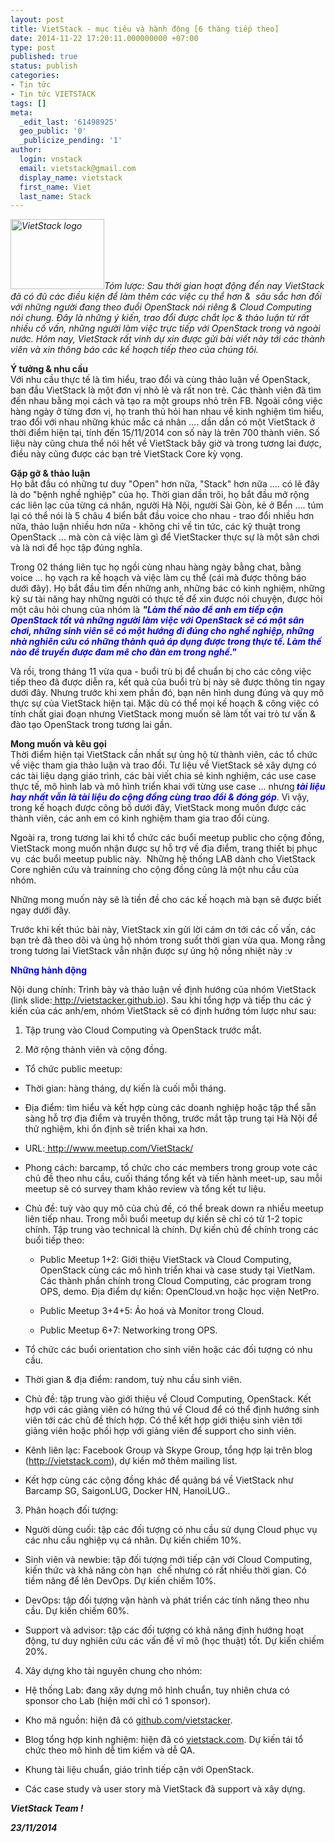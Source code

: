 ```yaml
---
layout: post
title: VietStack - mục tiêu và hành động [6 tháng tiếp theo]
date: 2014-11-22 17:20:11.000000000 +07:00
type: post
published: true
status: publish
categories:
- Tin tức
- Tin tức VIETSTACK
tags: []
meta:
  _edit_last: '61498925'
  geo_public: '0'
  _publicize_pending: '1'
author:
  login: vnstack
  email: vietstack@gmail.com
  display_name: vietstack
  first_name: Viet
  last_name: Stack
---
```

<p><em><a href="https://vietstack.files.wordpress.com/2014/07/logo-vietstack-800x600.png"><img class="size-thumbnail wp-image-290 alignleft" src="{{ site.baseurl }}/assets/logo-vietstack-800x600.png?w=150" alt="VietStack logo" width="150" height="112" /></a>Tóm lược: Sau thời gian hoạt động đến nay VietStack đã có đủ các điều kiện để làm thêm các việc cụ thể hơn &amp;  sâu sắc hơn đối với những người đang theo đuổi OpenStack nói riêng &amp; Cloud Computing nói chung. Đây là những ý kiến, trao đổi được chắt lọc &amp; thảo luận từ rất nhiều cố vấn, những người làm việc trực tiếp với OpenStack trong và ngoài nước. Hôm nay, VietStack rất vinh dự xin được gửi bài viết này tới các thành viên và xin thông báo các kế hoạch tiếp theo của chúng tôi.</em><!--more--></p>
<p><strong>Ý tưởng &amp; nhu cầu</strong><br />
Với nhu cầu thực tế là tìm hiểu, trao đổi và cùng thảo luận về OpenStack, ban đầu VietStack là một đơn vị nhỏ lẻ và rất non trẻ. Các thành viên đã tìm đến nhau bằng mọi cách và tạo ra một groups nhỏ trên FB. Ngoài công việc hàng ngày ở từng đơn vị, họ tranh thủ hỏi han nhau về kinh nghiệm tìm hiểu, trao đổi với nhau những khúc mắc cá nhân .... dần dần có một VietStack ở thời điểm hiện tại, tính đến 15/11/2014 con số này là trên 700 thành viên. Số liệu này cũng chưa thể nói hết về VietStack bây giờ và trong tương lai được, điều này cũng được các bạn trẻ VietStack Core kỳ vọng.</p>
<p><strong>Gặp gỡ &amp; thảo luận</strong><br />
Họ bắt đầu có những tư duy "Open" hơn nữa, "Stack" hơn nữa .... có lẽ đây là do "bệnh nghề nghiệp" của họ. Thời gian dần trôi, họ bắt đầu mở rộng các liên lạc của từng cá nhân, người Hà Nội, người Sài Gòn, kẻ ở Bển .... túm lại có thể nói là 5 châu 4 biển bắt đầu voice cho nhau - trao đổi nhiều hơn nữa, thảo luận nhiều hơn nữa - không chỉ về tin tức, các kỹ thuật trong OpenStack ... mà còn cả việc làm gì để VietStacker thực sự là một sân chơi và là nơi để học tập đúng nghĩa.</p>
<p>Trong 02 tháng liên tục họ ngồi cùng nhau hàng ngày bằng chat, bằng voice ... họ vạch ra kế hoạch và việc làm cụ thể (cái mà được thông báo dưới đây). Họ bắt đầu tìm đến những anh, những bác có kinh nghiệm, những kỹ sư tài năng hay những người có thực tế để xin được nói chuyện, được hỏi một câu hỏi chung của nhóm là <em><strong>"<span style="color:#0000ff;">Làm thế nào để anh em tiếp cận OpenStack tốt và những người làm việc với OpenStack sẽ có một sân chơi, những sinh viên sẽ có một hướng đi đúng cho nghề nghiệp, những nhà nghiên cứu có những thành quả áp dụng được trong thực tế. Làm thế nào để truyền được đam mê cho đàn em trong nghề." </span></strong></em></p>
<p>Và rồi, trong tháng 11 vừa qua - buổi trù bị để chuẩn bị cho các công việc tiếp theo đã được diễn ra, kết quả của buổi trù bị này sẽ được thông tin ngay dưới đây. Nhưng trước khi xem phần đó, bạn nên hình dung đúng và quy mô thực sự của VietStack hiện tại. Mặc dù có thể mọi kế hoạch &amp; công việc có tính chất giai đoạn nhưng VietStack mong muốn sẽ làm tốt vai trò tư vấn &amp; đào tạo OpenStack trong tương lai gần.</p>
<p><strong>Mong muốn và kêu gọi </strong><br />
Thời điểm hiện tại VietStack cần nhất sự ủng hộ từ thành viên, các tổ chức về việc tham gia thảo luận và trao đổi. Tư liệu về VietStack sẽ xây dựng có các tài liệu dạng giáo trình, các bài viết chia sẻ kinh nghiệm, các use case thực tế, mô hình lab và mô hình triển khai với từng use case ... nhưng<span style="color:#0000ff;"><em><strong> tài liệu hay nhất vẫn là tài liệu do cộng đồng cùng trao đổi &amp; đóng góp</strong></em></span>. Vì vậy, trong kế hoạch được công bố dưới đây, VietStack mong muốn được các thành viên, các anh em có kinh nghiệm tham gia trao đổi cùng.</p>
<p>Ngoài ra, trong tương lai khi tổ chức các buổi meetup public cho cộng đồng, VietStack mong muốn nhận được sự hỗ trợ về địa điểm, trang thiết bị phục vụ  các buổi meetup public này.  Những hệ thống LAB dành cho VietStack Core nghiên cứu và trainning cho cộng đồng cũng là một nhu cầu của nhóm.</p>
<p>Những mong muốn này sẽ là tiền đề cho các kế hoạch mà bạn sẽ được biết ngay dưới đây.</p>
<p>Trước khi kết thúc bài này, VietStack xin gửi lời cám ơn tới các cố vấn, các bạn trẻ đã theo dõi và ủng hộ nhóm trong suốt thời gian vừa qua. Mong rằng trong tương lai VietStack vẫn nhận được sự ủng hộ nồng nhiệt này :v</p>
<p><span style="color:#0000ff;"><strong>Những hành động </strong></span></p>
<p dir="ltr">Nội dung chính: Trình bày và thảo luận về định hướng của nhóm VietStack (link slide:<a href="http://vietstacker.github.io/" target="_blank"> http://vietstacker.github.io</a>). Sau khi tổng hợp và tiếp thu các ý kiến của các anh/em, nhóm VietStack sẽ có định hướng tóm lược như sau:</p>
<ol>
<li>
<p dir="ltr">Tập trung vào Cloud Computing và OpenStack trước mắt.</p>
</li>
<li>
<p dir="ltr">Mở rộng thành viên và cộng đồng.</p>
</li>
</ol>
<ul>
<li>
<p dir="ltr">Tổ chức public meetup:</p>
</li>
</ul>
<ul>
<li>
<p dir="ltr">Thời gian: hàng tháng, dự kiến là cuối mỗi tháng.</p>
</li>
<li>
<p dir="ltr">Địa điểm: tìm hiểu và kết hợp cùng các doanh nghiệp hoặc tập thể sẵn sàng hỗ trợ địa điểm và truyền thông, trước mắt tập trung tại Hà Nội để thử nghiệm, khi ổn định sẽ triển khai xa hơn.</p>
</li>
<li>
<p dir="ltr">URL:<a href="http://www.meetup.com/VietStack/" target="_blank"> http://www.meetup.com/VietStack/</a></p>
</li>
<li>
<p dir="ltr">Phong cách: barcamp, tổ chức cho các members trong group vote các chủ đề theo nhu cầu, cuối tháng tổng kết và tiến hành meet-up, sau mỗi meetup sẽ có survey tham khảo review và tổng kết tư liệu.</p>
</li>
<li>
<p dir="ltr">Chủ đề: tuỳ vào quy mô của chủ đề, có thể break down ra nhiều meetup liên tiếp nhau. Trong mỗi buổi meetup dự kiến sẽ chỉ có từ 1-2 topic chính. Tập trung vào technical là chính. Dự kiến chủ đề chính trong các buổi tiếp theo:</p>
<ul>
<li>
<p dir="ltr">Public Meetup 1+2: Giới thiệu VietStack và Cloud Computing, OpenStack cùng các mô hình triển khai và case study tại VietNam. Các thành phần chính trong Cloud Computing, các program trong OPS, demo. Địa điểm dự kiến: OpenCloud.vn hoặc học viện NetPro.</p>
</li>
<li>
<p dir="ltr">Public Meetup 3+4+5: Ảo hoá và Monitor trong Cloud.</p>
</li>
<li>
<p dir="ltr">Public Meetup 6+7: Networking trong OPS.</p>
</li>
</ul>
</li>
</ul>
<ul>
<li>
<p dir="ltr">Tổ chức các buổi orientation cho sinh viên hoặc các đối tượng có nhu cầu.</p>
</li>
<li>
<p dir="ltr">Thời gian &amp; địa điểm: random, tuỳ nhu cầu sinh viên.</p>
</li>
<li>
<p dir="ltr">Chủ đề: tập trung vào giới thiệu về Cloud Computing, OpenStack. Kết hợp với các giảng viên có hứng thú về Cloud để có thể định hướng sinh viên tới các chủ đề thích hợp. Có thể kết hợp giới thiệu sinh viên tới giảng viên hoặc phối hợp với giảng viên để support cho sinh viên.</p>
</li>
<li>
<p dir="ltr">Kênh liên lạc: Facebook Group và Skype Group, tổng hợp lại trên blog (<a href="http://vietstack.com/" target="_blank">http://vietstack.com</a>), dự kiến mở thêm mailing list.</p>
</li>
<li>
<p dir="ltr">Kết hợp cùng các cộng đồng khác để quảng bá về VietStack như Barcamp SG, SaigonLUG, Docker HN, HanoiLUG..</p>
</li>
</ul>
<ol start="3">
<li>
<p dir="ltr">Phân hoạch đối tượng:</p>
</li>
</ol>
<ul>
<li>
<p dir="ltr">Người dùng cuối: tập các đối tượng có nhu cầu sử dụng Cloud phục vụ các nhu cầu nghiệp vụ cá nhân. Dự kiến chiếm 10%.</p>
</li>
<li>
<p dir="ltr">Sinh viên và newbie: tập đối tượng mới tiếp cận với Cloud Computing, kiến thức và khả năng còn hạn  chế nhưng có rất nhiều thời gian. Có tiềm năng để lên DevOps. Dự kiến chiếm 10%.</p>
</li>
<li>
<p dir="ltr">DevOps: tập đối tượng vận hành và phát triển các tính năng theo nhu cầu. Dự kiến chiếm 60%.</p>
</li>
<li>
<p dir="ltr">Support và advisor: tập các đối tượng có khả năng định hướng hoạt động, tư duy nghiên cứu các vấn đề vĩ mô (học thuật) tốt. Dự kiến chiếm 20%.</p>
</li>
</ul>
<ol start="4">
<li>
<p dir="ltr">Xây dựng kho tài nguyên chung cho nhóm:</p>
</li>
</ol>
<ul>
<li>
<p dir="ltr">Hệ thống Lab: đang xây dựng mô hình chuẩn, tuy nhiên chưa có sponsor cho Lab (hiện mới chỉ có 1 sponsor).</p>
</li>
<li>
<p dir="ltr">Kho mã nguồn: hiện đã có <a href="http://github.com/vietstacker" target="_blank">github.com/vietstacker</a>.</p>
</li>
<li>
<p dir="ltr">Blog tổng hợp kinh nghiệm: hiện đã có <a href="http://vietstack.com/" target="_blank">vietstack.com</a>. Dự kiến tái tổ chức theo mô hình dễ tìm kiếm và dễ QA.</p>
</li>
<li>
<p dir="ltr">Khung tài liệu chuẩn, giáo trình tiếp cận với OpenStack.</p>
</li>
<li>
<p dir="ltr">Các case study và user story mà VietStack đã support và xây dựng.</p>
</li>
</ul>
<p><strong><em>VietStack Team !</em></strong></p>
<p><strong><em>23/11/2014</em></strong></p>
